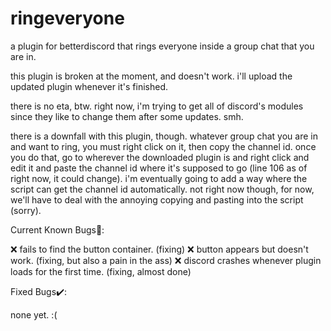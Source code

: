 # ringeveryone

a plugin for betterdiscord that rings everyone inside a group chat that you are in.

this plugin is broken at the moment, and doesn't work. i'll upload the updated plugin whenever it's finished. 

there is no eta, btw. right now, i'm trying to get all of discord's modules since they like to change them after some updates. smh.

there is a downfall with this plugin, though. whatever group chat you are in and want to ring, you must right click on it, then copy the channel id. once you do that, go to wherever the downloaded plugin is and right click and edit it and paste the channel id where it's supposed to go (line 106 as of right now, it could change). i'm eventually going to add a way where the script can get the channel id automatically. not right now though, for now, we'll have to deal with the annoying copying and pasting into the script (sorry).

Current Known Bugs🐛:

❌ fails to find the button container. (fixing)
❌ button appears but doesn't work. (fixing, but also a pain in the ass)
❌ discord crashes whenever plugin loads for the first time. (fixing, almost done)

Fixed Bugs✔️:

none yet. :(
